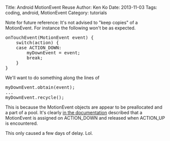 Title: Android MotionEvent Reuse
Author: Ken Ko
Date: 2013-11-03
Tags: coding, android, MotionEvent
Category: tutorials

Note for future reference: It's not advised to "keep copies" of
a MotionEvent. For instance the following won't be as expected.

<pre>
onTouchEvent(MotionEvent event) {
    switch(action) {
    case ACTION_DOWN:
        myDownEvent = event;
        break;
    }
}
</pre>

We'll want to do something along the lines of 

<pre>
myDownEvent.obtain(event);
...
myDownEvent.recycle();
</pre>


This is because the MotionEvent objects are appear to be preallocated 
and a part of a pool. It's clearly 
[in the documentation](http://developer.android.com/reference/android/view/MotionEvent.html) described that a MotionEvent is assigned on ACTION_DOWN
and released when ACTION_UP is encountered. 

This only caused a few days of delay.
Lol.
